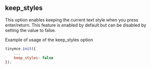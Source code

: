 ## keep_styles

This option enables keeping the current text style when you press enter/return. This feature is enabled by default but can be disabled by setting the value to false.

Example of usage of the keep_styles option

```js
tinymce.init({
    ...
    keep_styles: false
});
```
